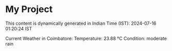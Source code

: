 # My Project

This content is dynamically generated in Indian Time (IST): 2024-07-16 01:20:24 IST


Current Weather in Coimbatore:
Temperature: 23.88 °C
Condition: moderate rain
